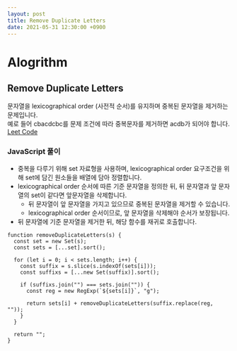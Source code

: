 ```yaml
---
layout: post
title: Remove Duplicate Letters
date: 2021-05-31 12:30:00 +0900
---
```


# Alogrithm

## Remove Duplicate Letters
문자열을 lexicographical order (사전적 순서)를 유지하며 중복된 문자열을 제거하는 문제입니다.  
예로 들어 cbacdcbc를 문제 조건에 따라 중복문자를 제거하면 acdb가 되어야 합니다.
[Leet Code](https://leetcode.com/problems/remove-duplicate-letters)

### JavaScript 풀이
- 중복을 다루기 위해 set 자료형을 사용하며, lexicographical order 요구조건을 위해 set에 담긴 원소들을 배열에 담아 정렬합니다.
- lexicographical order 순서에 따른 기준 문자열을 정의한 뒤, 뒤 문자열과 앞 문자열의 set이 같다면 앞문자열을 삭제합니다.
  - 뒤 문자열이 앞 문자열을 가지고 있으므로 중복된 문자열을 제거할 수 있습니다.
  - lexicographical order 순서이므로, 앞 문자열을 삭제해야 순서가 보장됩니다.
- 뒤 문자열에 기준 문자열을 제거한 뒤, 해당 함수를 재귀로 호출합니다.


```
function removeDuplicateLetters(s) {
  const set = new Set(s);
  const sets = [...set].sort();

  for (let i = 0; i < sets.length; i++) {
    const suffix = s.slice(s.indexOf(sets[i]));
    const suffixs = [...new Set(suffix)].sort();

    if (suffixs.join("") === sets.join("")) {
      const reg = new RegExp(`${sets[i]}`, "g");

      return sets[i] + removeDuplicateLetters(suffix.replace(reg, ""));
    }
  }

  return "";
}

```
